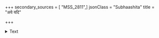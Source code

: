 +++
secondary_sources = [ "MSS_2811",]
jsonClass = "Subhaashita"
title = "अये यदि"

+++

<details><summary>Text</summary>

अये यदि समीहसे परपुरावरोधं प्रभो तदाकलय मद्वचः किमपि दर्पनारायण।  
प्रतीपनृपनागरीनयननीरकल्लोलिनी- समुत्तरणचातुरीं तुरगराजिमध्यापय॥
</details>
